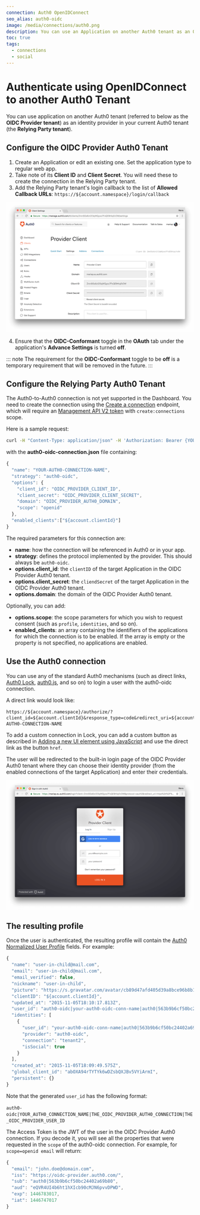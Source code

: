 ```yaml
---
connection: Auth0 OpenIDConnect
seo_alias: auth0-oidc
image: /media/connections/auth0.png
description: You can use an Application on another Auth0 tenant as an OIDC identity provider in your current Auth0 tenant.
toc: true
tags:
  - connections
  - social
---
```

# Authenticate using OpenIDConnect to another Auth0 Tenant

You can use application on another Auth0 tenant (referred to below as the **OIDC Provider tenant**) as an identity provider in your current Auth0 tenant (the **Relying Party tenant**).

## Configure the OIDC Provider Auth0 Tenant

1. Create an Application or edit an existing one. Set the application type to regular web app.
2. Take note of its **Client ID** and **Client Secret**. You will need these to create the connection in the Relying Party tenant.
3. Add the Relying Party tenant's login callback to the list of **Allowed Callback URLs**: `https://${account.namespace}/login/callback`

![Provider tenant settings](/media/articles/connections/social/auth0-oidc/child-app.png)

4. Ensure that the **OIDC-Conformant** toggle in the **OAuth** tab under the application's **Advance Settings** is turned **off**.

::: note
The requirement for the **OIDC-Conformant** toggle to be **off** is a temporary requirement that will be removed in the future.
:::

## Configure the Relying Party Auth0 Tenant

The Auth0-to-Auth0 connection is not yet supported in the Dashboard. You need to create the connection using the [Create a connection](/api/v2#!/Connections/post_connections) endpoint, which will require an [Management API V2 token](/api/management/v2/tokens) with `create:connections` scope.

Here is a sample request:

```sh
curl -H "Content-Type: application/json" -H 'Authorization: Bearer {YOUR_API_V2_TOKEN}' -d @auth0-oidc-connection.json https://${account.namespace}/api/v2/connections
```

with the **auth0-oidc-connection.json** file containing:

```js
{
  "name": "YOUR-AUTH0-CONNECTION-NAME",
  "strategy": "auth0-oidc",
  "options": {
    "client_id": "OIDC_PROVIDER_CLIENT_ID",
    "client_secret": "OIDC_PROVIDER_CLIENT_SECRET",
    "domain": "OIDC_PROVIDER_AUTH0_DOMAIN",
    "scope": "openid"
  },
  "enabled_clients":["${account.clientId}"]
}
```

The required parameters for this connection are:

* **name**: how the connection will be referenced in Auth0 or in your app.
* **strategy**: defines the protocol implemented by the provider. This should always be `auth0-oidc`.
* **options.client_id**: the `clientID` of the target Application in the OIDC Provider Auth0 tenant.
* **options.client_secret**: the `cliendSecret` of the target Application in the OIDC Provider Auth0 tenant.
* **options.domain**: the domain of the OIDC Provider Auth0 tenant.

Optionally, you can add:

* **options.scope**: the scope parameters for which you wish to request consent (such as `profile`, `identities`, and so on).
* **enabled_clients**: an array containing the identifiers of the applications for which the connection is to be enabled. If the array is empty or the property is not specified, no applications are enabled.

## Use the Auth0 connection

You can use any of the standard Auth0 mechanisms (such as direct links, [Auth0 Lock](/libraries/lock), [auth0.js](/auth0js), and so on) to login a user with the auth0-oidc connection.

A direct link would look like:

```text
https://${account.namespace}/authorize/?client_id=${account.clientId}&response_type=code&redirect_uri=${account.callback}&state=OPAQUE_VALUE&connection=YOUR-AUTH0-CONNECTION-NAME
```

To add a custom connection in Lock, you can add a custom button as described in [Adding a new UI element using JavaScript](/libraries/lock/v9/ui-customization#adding-a-new-ui-element-using-javascript) and use the direct link as the button `href`.

The user will be redirected to the built-in login page of the OIDC Provider Auth0 tenant where they can choose their identity provider (from the enabled connections of the target Application) and enter their credentials.

![Login widget](/media/articles/connections/social/auth0-oidc/login-page.png)

## The resulting profile

Once the user is authenticated, the resulting profile will contain the [Auth0 Normalized User Profile](/user-profile/normalized) fields. For example:

```js
{
  "name": "user-in-child@mail.com",
  "email": "user-in-child@mail.com",
  "email_verified": false,
  "nickname": "user-in-child",
  "picture": "https://s.gravatar.com/avatar/cb89d47afd405d39a8bce96b8b17bcbc?s=480&r=pg&d=https%3A%2F%2Fcdn.auth0.com%2Favatars%2Fus.png",
  "clientID": "${account.clientId}",
  "updated_at": "2015-11-05T18:10:17.813Z",
  "user_id": "auth0-oidc|your-auth0-oidc-conn-name|auth0|563b9b6cf50bc24402a69b80",
  "identities": [
    {
      "user_id": "your-auth0-oidc-conn-name|auth0|563b9b6cf50bc24402a69b80",
      "provider": "auth0-oidc",
      "connection": "tenant2",
      "isSocial": true
    }
  ],
  "created_at": "2015-11-05T18:09:49.575Z",
  "global_client_id": "abOXA94rTYTYk6wDZsbQXJBv5VYiArmI",
  "persistent": {}
}
```

Note that the generated `user_id` has the following format:

`auth0-oidc|YOUR_AUTH0_CONNECTION_NAME|THE_OIDC_PROVIDER_AUTH0_CONNECTION|THE_OIDC_PROVIDER_USER_ID`

The Access Token is the JWT of the user in the OIDC Provider Auth0 connection. If you decode it, you will see all the properties that were requested in the `scope` of the auth0-oidc connection. For example, for `scope=openid email` will return:

```js
{
  "email": "john.doe@domain.com",
  "iss": "https://oidc-provider.auth0.com/",
  "sub": "auth0|563b9b6cf50bc24402a69b80",
  "aud": "eQVR4UI4b6ht1hXIcb90cMJN6pvvDPWD",
  "exp": 1446783017,
  "iat": 1446747017
}
```
